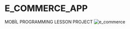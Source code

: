 # E_COMMERCE_APP
MOBİL PROGRAMMING LESSON PROJECT
![e_commerce](https://user-images.githubusercontent.com/98910348/215598062-3c05cd7f-fdf2-452f-b3a9-7234c66cc931.jpg)
